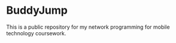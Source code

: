 # BuddyJump
This is a public repository for my network programming for mobile technology coursework.
